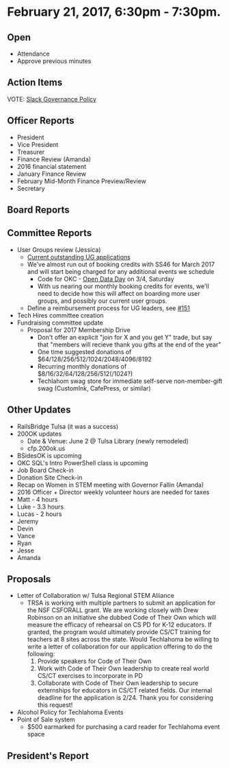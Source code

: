 # February 21, 2017, 6:30pm - 7:30pm.

## Open
* Attendance
* Approve previous minutes

## Action Items

VOTE: [Slack Governance Policy](https://github.com/techlahoma/board_meetings/issues/31#issuecomment-269248527)

## Officer Reports
* President
* Vice President
* Treasurer
 * Finance Review (Amanda) 
 * 2016 financial statement  
 * January Finance Review  
 * February Mid-Month Finance Preview/Review  
* Secretary

## Board Reports

## Committee Reports
* User Groups review (Jessica)
  * [Current outstanding UG applications](https://github.com/techlahoma/user-groups/labels/User%20Group%20Application)
  * We've almost run out of booking credits with SS46 for March 2017 and will start being charged for any additional events we schedule
    * Code for OKC - [Open Data Day](http://opendataday.org/) on 3/4, Saturday
    * With us nearing our monthly booking credits for events, we'll need to decide how this will affect on boarding more user groups, and possibly our current user groups.
  * Define a reimbursement process for UG leaders, see [#151](https://github.com/techlahoma/user-groups/issues/151)
* Tech Hires committee creation
* Fundraising committee update
  * Proposal for 2017 Membership Drive
    * Don't offer an explicit "join for X and you get Y" trade, but say that "members will recieve thank you gifts at the end of the year"
    * One time suggested donations of $64/128/256/512/1024/2048/4096/8192
    * Recurring monthly donations of $8/16/32/64/128/256/512(/1024?)
    * Techlahom swag store for immediate self-serve non-member-gift swag (CustomInk, CafePress, or similar)

## Other Updates
* RailsBridge Tulsa (it was a success) 
* 200OK updates
  * Date & Venue: June 2 @ Tulsa Library (newly remodeled)
  * cfp.200ok.us
* BSidesOK is upcoming
* OKC SQL's Intro PowerShell class is upcoming
* Job Board Check-in
* Donation Site Check-in
* Recap on Women in STEM meeting with Governor Fallin (Amanda)
* 2016 Officer + Director weekly volunteer hours are needed for taxes
 * Matt - 4 hours
 * Luke - 3.3 hours
 * Lucas - 2 hours
 * Jeremy
 * Devin
 * Vance
 * Ryan
 * Jesse
 * Amanda

## Proposals
* Letter of Collaboration w/ Tulsa Regional STEM Aliiance
  * TRSA is working with multiple partners to submit an application for the NSF CSFORALL grant. We are working closely with Drew Robinson on an initiative she dubbed Code of Their Own which will measure the efficacy of rehearsal on CS PD for K-12 educators. If granted, the program would ultimately provide CS/CT training for teachers at 8 sites across the state. 
Would Techlahoma be willing to write a letter of collaboration for our application offering to do the following:
    1. Provide speakers for Code of Their Own
    2. Work with Code of Their Own leadership to create real world CS/CT exercises to incorporate in PD
    3. Collaborate with Code of Their Own leadership to secure externships for educators in CS/CT related fields.
   Our internal deadline for the application is 2/24. Thank you for considering this request!
* Alcohol Policy for Techlahoma Events
* Point of Sale system  
  * $500 earmarked for purchasing a card reader for Techlahoma event space
  
## President's Report 
